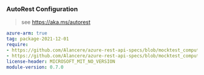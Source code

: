 ### AutoRest Configuration

> see https://aka.ms/autorest

``` yaml
azure-arm: true
tag: package-2021-12-01
require:
- https://github.com/Alancere/azure-rest-api-specs/blob/mocktest_compute/specification/compute/resource-manager/readme.md
- https://github.com/Alancere/azure-rest-api-specs/blob/mocktest_compute/specification/compute/resource-manager/readme.go.md
license-header: MICROSOFT_MIT_NO_VERSION
module-version: 0.7.0
```